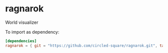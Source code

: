 # ragnarok
World visualizer

To import as dependency:

```toml
[dependencies]
ragnarok = { git = "https://github.com/circled-square/ragnarok.git", tag = "0.4.8" }
```
